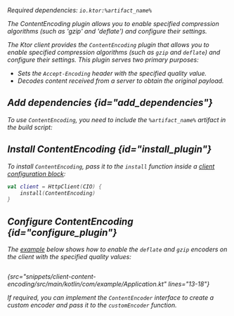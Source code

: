 [//]: # (title: Content encoding)

<var name="artifact_name" value="ktor-client-encoding"/>

<microformat>
<p>
Required dependencies: <code>io.ktor:%artifact_name%</code>
</p>
<var name="example_name" value="client-content-encoding"/>
<include src="lib.xml" include-id="download_example"/>
</microformat>

<excerpt>
The ContentEncoding plugin allows you to enable specified compression algorithms (such as 'gzip' and 'deflate') and configure their settings.
</excerpt>

The Ktor client provides the `ContentEncoding` plugin that allows you to enable specified compression algorithms (such as `gzip` and `deflate`) and configure their settings. This plugin serves two primary purposes:
* Sets the `Accept-Encoding` header with the specified quality value.
* Decodes content received from a server to obtain the original payload.


## Add dependencies {id="add_dependencies"}
To use `ContentEncoding`, you need to include the `%artifact_name%` artifact in the build script:

<include src="lib.xml" include-id="add_ktor_artifact"/>

## Install ContentEncoding {id="install_plugin"}
To install `ContentEncoding`, pass it to the `install` function inside a [client configuration block](create-client.md#configure-client):
```kotlin
val client = HttpClient(CIO) {
    install(ContentEncoding)
}
```

## Configure ContentEncoding {id="configure_plugin"}
The [example](https://github.com/ktorio/ktor-documentation/tree/%current-branch%/codeSnippets/snippets/client-content-encoding) below shows how to enable the `deflate` and `gzip` encoders on the client with the specified quality values:

```kotlin
```
{src="snippets/client-content-encoding/src/main/kotlin/com/example/Application.kt" lines="13-18"}

If required, you can implement the `ContentEncoder` interface to create a custom encoder and pass it to the `customEncoder` function.
